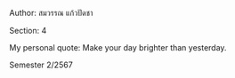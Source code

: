 Author: สมวรรณ แก้วปัดชา

Section: 4

My personal quote: Make your day brighter than yesterday.

Semester 2/2567




